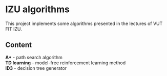 # IZU algorithms
This project implements some algorithms presented in the lectures of VUT FIT IZU.

## Content
**A\*** - path search algorithm<br/>
**TD learning** - model-free reinforcement learning method<br/>
**ID3** - decision tree generator
